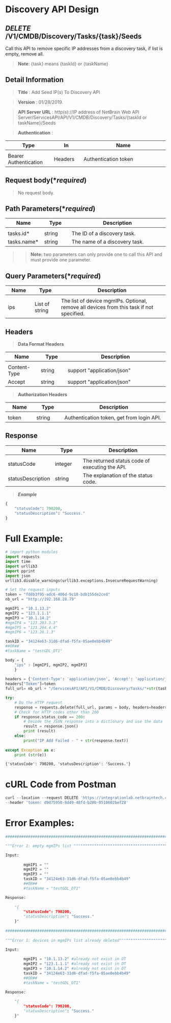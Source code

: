 
# Discovery API Design

## ***DELETE*** /V1/CMDB/Discovery/Tasks/{task}/Seeds
Call this API to remove specific IP addresses from  a discovery task, if list is empty, remove all.
> **Note**: {task} means {taskId} or {taskName}

## Detail Information

> **Title** : Add Seed IP(s) To Discovery API<br>

> **Version** : 01/28/2019.

> **API Server URL** : http(s)://IP address of NetBrain Web API Server/ServicesAPI/API/V1/CMDB/Discovery/Tasks/{taskId or taskName}/Seeds

> **Authentication** : 

|**Type**|**In**|**Name**|
|------|------|------|
|<img width=100/>|<img width=100/>|<img width=500/>|
|Bearer Authentication| Headers | Authentication token | 

## Request body(****required***)

> No request body.

## Path Parameters(****required***)

|**Name**|**Type**|**Description**|
|------|------|------|
|<img width=100/>|<img width=100/>|<img width=500/>|
|tasks.id*| string | The ID of a discovery task.  |
|tasks.name*| string | The name of a discovery task. |
>>**Note:** two parameters can only provide one to call this API and must provide one parameter.

## Query Parameters(****required***)

|**Name**|**Type**|**Description**|
|------|------|------|
|<img width=100/>|<img width=100/>|<img width=500/>|
|ips| List of string | The list of device mgmIPs. Optional, remove all devices from this task if not specified.|

## Headers

> **Data Format Headers**

|**Name**|**Type**|**Description**|
|------|------|------|
|<img width=100/>|<img width=100/>|<img width=500/>|
| Content-Type | string  | support "application/json" |
| Accept | string  | support "application/json" |

> **Authorization Headers**

|**Name**|**Type**|**Description**|
|------|------|------|
|<img width=100/>|<img width=100/>|<img width=500/>|
| token | string  | Authentication token, get from login API. |

## Response

|**Name**|**Type**|**Description**|
|------|------|------|
|<img width=100/>|<img width=100/>|<img width=500/>|
|statusCode| integer | The returned status code of executing the API.  |
|statusDescription| string | The explanation of the status code.  |

> ***Example***


```python
{
    "statusCode": 790200,
    "statusDescription": "Success."
}
```

# Full Example:


```python
# import python modules 
import requests
import time
import urllib3
import pprint
import json
urllib3.disable_warnings(urllib3.exceptions.InsecureRequestWarning)

# Set the request inputs
token = "fd8b3f95-adc6-406d-9c18-bdb155de2ced"
nb_url = "http://192.168.28.79"

mgmIP1 = "10.1.13.2"
mgmIP2 = "123.1.1.1"
mgmIP3 = "10.1.14.2"
#mgmIP4 = "123.203.3.3"
#mgmIP5 = "123.204.4.4"
#mgmIP6 = "123.20.1.3"

taskID = "34124e63-31d6-dfad-f5fa-05ae0ebb4b49"
##OR##
#taskName = "testGDL_DT1"

body = {
    "ips" : [mgmIP1, mgmIP2, mgmIP3]
    }
 
headers = {'Content-Type': 'application/json', 'Accept': 'application/json'}
headers["Token"]=token
full_url= nb_url + "/ServicesAPI/API/V1/CMDB/Discovery/Tasks/"+str(taskID)+"/Seeds"

try:
    # Do the HTTP request
    response = requests.delete(full_url, params = body, headers=headers, verify=False)
    # Check for HTTP codes other than 200
    if response.status_code == 200:
        # Decode the JSON response into a dictionary and use the data
        result = response.json()
        print (result)
    else:
        print("IP Add Failed - " + str(response.text))
    
except Exception as e:
    print (str(e)) 

```

    {'statusCode': 790200, 'statusDescription': 'Success.'}
    

# cURL Code from Postman


```python
curl --location --request DELETE 'https://integrationlab.netbraintech.com/ServicesAPI/API/V1/CMDB/Discovery/Tasks/SNOW_CMDB_Test/Seeds?ips=10.1.13.2' \
--header 'token: d9d75950-8d49-48fd-b20b-0510602bef28'
```

# Error Examples:


```python
###################################################################################################################    

"""Error 1: empty mgmIPs list """""""""""""""""""""""""""""""""""""""""""""""""""""""""""""""""""""""""""

Input:
    
        mgmIP1 = ""
        mgmIP2 = ""
        mgmIP3 = ""
        taskID = "34124e63-31d6-dfad-f5fa-05ae0ebb4b49"
        ##OR##
        #taskName = "testGDL_DT1"

Response:
    
    "{
        "statusCode": 790200,
        "statusDescription": "Success."
    }"
    
################################################################################################################### 
    
"""Error 1: devices in mgmIPs list already deleted"""""""""""""""""""""""""""""""""""""""""""""""""""""""""""""""""""""""""""

Input:
    
        mgmIP1 = "10.1.13.2" #already not exist in DT
        mgmIP2 = "123.1.1.1" #already not exist in DT
        mgmIP3 = "10.1.14.2" #already not exist in DT
        taskID = "34124e63-31d6-dfad-f5fa-05ae0ebb4b49"
        ##OR##
        #taskName = "testGDL_DT1"

Response:
    
    "{
        "statusCode": 790200,
        "statusDescription": "Success."
    }"
    
```

